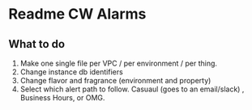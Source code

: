 # Readme CW Alarms

## What to do

1. Make one single file per VPC / per environment / per thing. 
2. Change instance db identifiers
3. Change flavor and fragrance (environment and property) 
4. Select which alert path to follow. Casuaul (goes to an email/slack) , Business Hours, or OMG. 


